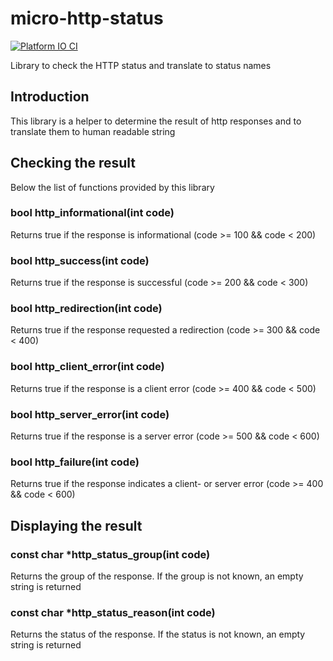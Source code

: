 # micro-http-status

[![Platform IO CI](https://github.com/rzeldent/micro-miniz/actions/workflows/main.yml/badge.svg)](https://github.com/rzeldent/micro-miniz/actions/workflows/main.yml)

Library to check the HTTP status and translate to status names

## Introduction

This library is a helper to determine the result of http responses and to translate them to human readable string

## Checking the result

Below the list of functions provided by this library

### bool http_informational(int code)

Returns true if the response is informational (code >= 100 && code < 200)

### bool http_success(int code)

Returns true if the response is successful (code >= 200 && code < 300)

### bool http_redirection(int code)

Returns true if the response requested a redirection (code >= 300 && code < 400)

### bool http_client_error(int code)

Returns true if the response is a client error (code >= 400 && code < 500)

### bool http_server_error(int code)

Returns true if the response is a server error (code >= 500 && code < 600)

### bool http_failure(int code)

Returns true if the response indicates a client- or server error (code >= 400 && code < 600)

## Displaying the result

### const char *http_status_group(int code)

Returns the group of the response. If the group is not known, an empty string is returned

### const char *http_status_reason(int code)

Returns the status of the response. If the status is not known, an empty string is returned
